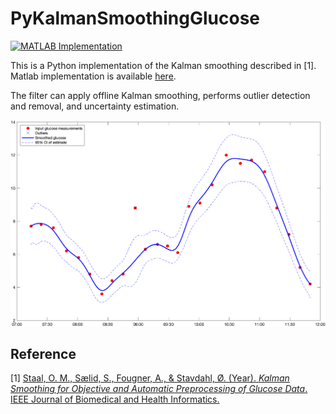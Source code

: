 # PyKalmanSmoothingGlucose

[![MATLAB Implementation](https://img.shields.io/badge/MATLAB-Implementation-brightgreen)](https://github.com/omstaal/kalman-smoothing-glucose?tab=readme-ov-file)

This is a Python implementation of the Kalman smoothing described in [1]. Matlab implementation is available [here](https://github.com/omstaal/kalman-smoothing-glucose?tab=readme-ov-file).

The filter can apply offline Kalman smoothing, performs outlier detection and removal, and uncertainty estimation.

![Alt text for the figure](figures/kalman_smoothing.png "Kalman smoothing example output.")


## Reference
[1] [Staal, O. M., Sælid, S., Fougner, A., & Stavdahl, Ø. (Year). *Kalman Smoothing for Objective and Automatic Preprocessing of Glucose Data*. IEEE Journal of Biomedical and Health Informatics.](https://ieeexplore.ieee.org/document/8305603)


